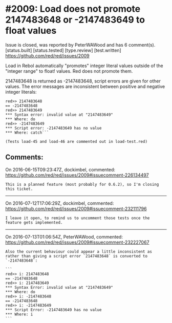 
#2009: Load does not promote 2147483648 or -2147483649 to float values
================================================================================
Issue is closed, was reported by PeterWAWood and has 6 comment(s).
[status.built] [status.tested] [type.review] [test.written]
<https://github.com/red/red/issues/2009>

Load in Rebol automatically "promotes" integer literal values outside of the "integer range" to float! values. Red does not promote them. 

2147483648 is returned as -2147483648, script errors are given for other values. The error messages are inconsistent between positive and negative integer literals:

``````
red>> 2147483648
== -2147483648
red>> 2147483649
*** Syntax error: invalid value at "2147483649"
*** Where: do
red>> -2147483649
*** Script error: -2147483649 has no value
*** Where: catch```

(Tests load-45 and load-46 are commented out in load-test.red)

``````



Comments:
--------------------------------------------------------------------------------

On 2016-06-15T09:23:47Z, dockimbel, commented:
<https://github.com/red/red/issues/2009#issuecomment-226134497>

    This is a planned feature (most probably for 0.6.2), so I'm closing this ticket.

--------------------------------------------------------------------------------

On 2016-07-12T17:06:29Z, dockimbel, commented:
<https://github.com/red/red/issues/2009#issuecomment-232111796>

    I leave it open, to remind us to uncomment those tests once the feature gets implemented.

--------------------------------------------------------------------------------

On 2016-07-13T01:06:54Z, PeterWAWood, commented:
<https://github.com/red/red/issues/2009#issuecomment-232227067>

    Also the current behaviour could appear a little inconsistent as rather than giving a script error `2147483648` is converted to `-2147483648`:
    
    ```
    red>> i: 2147483648
    == -2147483648
    red>> i: 2147483649
    *** Syntax Error: invalid value at "2147483649"
    *** Where: do
    red>> i: -2147483648
    == -2147483648
    red>> i: -2147483649
    *** Script Error: -2147483649 has no value
    *** Where: i
    ```

